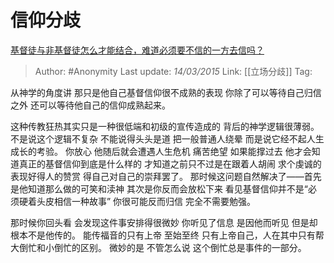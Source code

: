 # 信仰分歧
[基督徒与非基督徒怎么才能结合，难道必须要不信的一方去信吗？](https://www.zhihu.com/question/20446236/answer/41952413)

> Author: #Anonymity
> Last update: *14/03/2015*
> Link: [[立场分歧]]
> Tag:

从神学的角度讲 那只是他自己基督信仰很不成熟的表现 你除了可以等待自己归信之外 还可以等待他自己的信仰成熟起来。

这种传教狂热其实只是一种很低端和初级的宣传造成的 背后的神学逻辑很薄弱。 不是说这个逻辑不复杂 不能说得头头是道 把一般普通人绕晕 而是说它经不起人生成长的考验。 你放心 他随后就会遭遇人生危机 痛苦绝望 如果能撑过去 他才会知道真正的基督信仰到底是什么样的 才知道之前只不过是在跟着人胡闹 求个虔诚的表现好得人的赞赏 得自己对自己的崇拜罢了。 那时候这问题自然解决了——首先是他知道那么做的可笑和渎神 其次是你反而会放松下来 看见基督信仰并不是“必须硬着头皮相信一种故事” 你很可能反而归信 完全不需要勉强。

那时候你回头看 会发现这件事安排得很微妙 你听见了信息 是因他而听见 但是却根本不是他传的。 能传福音的只有上帝 至始至终 只有上帝自己，人在其中只有帮大倒忙和小倒忙的区别。 微妙的是 不管怎么说 这个倒忙总是事件的一部分。
